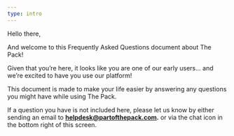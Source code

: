 ```yaml
---
type: intro
---
```


Hello there,

And welcome to this Frequently Asked Questions document about The Pack!

Given that you’re here, it looks like you are one of our early users… and we’re excited to have you use our platform!

This document is made to make your life easier by answering any questions you might have while using The Pack.

If a question you have is not included here, please let us know by either sending an email to **helpdesk@partofthepack.com.** or via the chat icon in the bottom right of this screen.